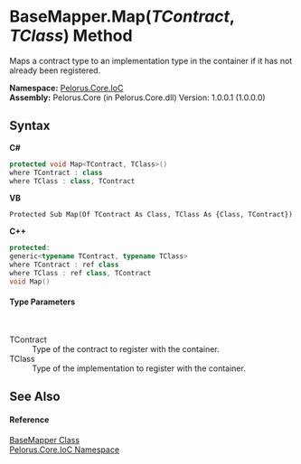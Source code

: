 # BaseMapper.Map(*TContract*, *TClass*) Method 
 

Maps a contract type to an implementation type in the container if it has not already been registered.

**Namespace:**&nbsp;<a href="D77506BC">Pelorus.Core.IoC</a><br />**Assembly:**&nbsp;Pelorus.Core (in Pelorus.Core.dll) Version: 1.0.0.1 (1.0.0.0)

## Syntax

**C#**<br />
``` C#
protected void Map<TContract, TClass>()
where TContract : class
where TClass : class, TContract

```

**VB**<br />
``` VB
Protected Sub Map(Of TContract As Class, TClass As {Class, TContract})
```

**C++**<br />
``` C++
protected:
generic<typename TContract, typename TClass>
where TContract : ref class
where TClass : ref class, TContract
void Map()
```


#### Type Parameters
&nbsp;<dl><dt>TContract</dt><dd>Type of the contract to register with the container.</dd><dt>TClass</dt><dd>Type of the implementation to register with the container.</dd></dl>

## See Also


#### Reference
<a href="21D13463">BaseMapper Class</a><br /><a href="D77506BC">Pelorus.Core.IoC Namespace</a><br />